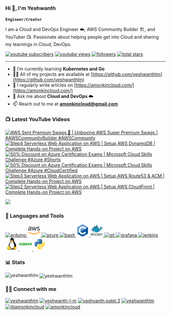 ### Hi 👋, I'm Yeshwanth

**`Engineer/Creator`**

I am a Cloud and DevOps Engineer ☁️, AWS Community Builder 🏗️, and YouTuber 📺. Passionate about helping people get into Cloud and sharing my learnings in Cloud, DevOps.

   <p align="left">
      <a href="https://www.youtube.com/c/amonkincloud?sub_confirmation=1">
         <img alt="youtube subscribers" title="Subscribe to my YouTube channel" src="https://custom-icon-badges.demolab.com/youtube/channel/subscribers/UCwhERUcuzUCwr8x8mQ8zrcw?color=%23E05D44&label=SUBSCRIBE&logo=video&logoColor=white&style=for-the-badge&labelColor=CE4630"/></a> 
      <a href="https://www.youtube.com/c/amonkincloud">
         <img alt="youtube views" title="YouTube views" src="https://custom-icon-badges.demolab.com/youtube/channel/views/UCwhERUcuzUCwr8x8mQ8zrcw?color=%23E1AD0E&logo=eye&logoColor=white&style=for-the-badge&labelColor=C79600"/></a> 
      <a href="https://github.com/yeshwanthlm?tab=followers">
         <img alt="followers" title="Follow me on Github" src="https://custom-icon-badges.demolab.com/github/followers/yeshwanthlm?color=236ad3&labelColor=1155ba&style=for-the-badge&logo=person-add&label=Follow&logoColor=white"/></a>
      <a href="https://github.com/yeshwanthlm?tab=repositories&sort=stargazers">
         <img alt="total stars" title="Total stars on GitHub" src="https://custom-icon-badges.demolab.com/github/stars/yeshwanthlm?color=55960c&style=for-the-badge&labelColor=488207&logo=star"/></a>
   </p>

---

- 🌱 I’m currently learning **Kubernetes and Go**
- 👨‍💻 All of my projects are available at [https://github.com/yeshwanthlm](https://github.com/yeshwanthlm)
- 📝 I regularly write articles on [https://amonkincloud.com/](https://amonkincloud.com/)
- 💬 Ask me about **Cloud and DevOps ☁️**
- 📫 Reach out to me at **amonkincloud@gmail.com**


### 📺 Latest YouTube Videos

<!-- BEGIN YOUTUBE-CARDS -->
[![AWS Sent Premium Swags 🤩 | Unboxing AWS Super Premium Swags | #AWSCommunityBuilder #AWSCommunity](https://ytcards.demolab.com/?id=ZBM43pHnjfs&title=AWS+Sent+Premium+Swags+%F0%9F%A4%A9+%7C+Unboxing+AWS+Super+Premium+Swags+%7C+%23AWSCommunityBuilder+%23AWSCommunity&lang=en&timestamp=1681907408&background_color=%230d1117&title_color=%23ffffff&stats_color=%23dedede&width=250 "AWS Sent Premium Swags 🤩 | Unboxing AWS Super Premium Swags | #AWSCommunityBuilder #AWSCommunity")](https://www.youtube.com/watch?v=ZBM43pHnjfs)
[![Step4 Serverless Web Application on AWS | Setup AWS DynamoDB | Complete Hands-on Project on AWS](https://ytcards.demolab.com/?id=3t9SiJVRWWM&title=Step4+Serverless+Web+Application+on+AWS+%7C+Setup+AWS+DynamoDB+%7C+Complete+Hands-on+Project+on+AWS&lang=en&timestamp=1681821010&background_color=%230d1117&title_color=%23ffffff&stats_color=%23dedede&width=250 "Step4 Serverless Web Application on AWS | Setup AWS DynamoDB | Complete Hands-on Project on AWS")](https://www.youtube.com/watch?v=3t9SiJVRWWM)
[![50% Discount on Azure Certification Exams | Microsoft Cloud Skills Challenge #Azure #Shorts](https://ytcards.demolab.com/?id=XJ0kvPqrXDM&title=50%25+Discount+on+Azure+Certification+Exams+%7C+Microsoft+Cloud+Skills+Challenge+%23Azure+%23Shorts&lang=en&timestamp=1681736431&background_color=%230d1117&title_color=%23ffffff&stats_color=%23dedede&width=250 "50% Discount on Azure Certification Exams | Microsoft Cloud Skills Challenge #Azure #Shorts")](https://www.youtube.com/watch?v=XJ0kvPqrXDM)
[![50% Discount on Azure Certification Exams | Microsoft Cloud Skills Challenge #Azure #CloudCertified](https://ytcards.demolab.com/?id=DIAyKrECmRw&title=50%25+Discount+on+Azure+Certification+Exams+%7C+Microsoft+Cloud+Skills+Challenge+%23Azure+%23CloudCertified&lang=en&timestamp=1681734608&background_color=%230d1117&title_color=%23ffffff&stats_color=%23dedede&width=250 "50% Discount on Azure Certification Exams | Microsoft Cloud Skills Challenge #Azure #CloudCertified")](https://www.youtube.com/watch?v=DIAyKrECmRw)
[![Step3 Serverless Web Application on AWS | Setup AWS Route53 & ACM | Complete Hands-on Project on AWS](https://ytcards.demolab.com/?id=KfpJlp7BqfI&title=Step3+Serverless+Web+Application+on+AWS+%7C+Setup+AWS+Route53+%26+ACM+%7C+Complete+Hands-on+Project+on+AWS&lang=en&timestamp=1681475406&background_color=%230d1117&title_color=%23ffffff&stats_color=%23dedede&width=250 "Step3 Serverless Web Application on AWS | Setup AWS Route53 & ACM | Complete Hands-on Project on AWS")](https://www.youtube.com/watch?v=KfpJlp7BqfI)
[![Step2 Serverless Web Application on AWS | Setup AWS CloudFront | Complete Hands-on Project on AWS](https://ytcards.demolab.com/?id=FIcwB8AVQF4&title=Step2+Serverless+Web+Application+on+AWS+%7C+Setup+AWS+CloudFront+%7C+Complete+Hands-on+Project+on+AWS&lang=en&timestamp=1681216208&background_color=%230d1117&title_color=%23ffffff&stats_color=%23dedede&width=250 "Step2 Serverless Web Application on AWS | Setup AWS CloudFront | Complete Hands-on Project on AWS")](https://www.youtube.com/watch?v=FIcwB8AVQF4)
<!-- END YOUTUBE-CARDS -->

[<img src="https://custom-icon-badges.demolab.com/badge/-Subscribe%20For%20More-red?style=for-the-badge&logo=video&logoColor=white"/>](https://www.youtube.com/c/amonkincloud?sub_confirmation=1)

### 🧰 Languages and Tools

<p align="left"> <a href="https://www.arduino.cc/" target="_blank" rel="noreferrer"> <img src="https://cdn.worldvectorlogo.com/logos/arduino-1.svg" alt="arduino" width="40" height="40"/> </a> <a href="https://aws.amazon.com" target="_blank" rel="noreferrer"> <img src="https://raw.githubusercontent.com/devicons/devicon/master/icons/amazonwebservices/amazonwebservices-original-wordmark.svg" alt="aws" width="40" height="40"/> </a> <a href="https://azure.microsoft.com/en-in/" target="_blank" rel="noreferrer"> <img src="https://www.vectorlogo.zone/logos/microsoft_azure/microsoft_azure-icon.svg" alt="azure" width="40" height="40"/> </a> <a href="https://www.gnu.org/software/bash/" target="_blank" rel="noreferrer"> <img src="https://www.vectorlogo.zone/logos/gnu_bash/gnu_bash-icon.svg" alt="bash" width="40" height="40"/> </a> <a href="https://www.cprogramming.com/" target="_blank" rel="noreferrer"> <img src="https://raw.githubusercontent.com/devicons/devicon/master/icons/c/c-original.svg" alt="c" width="40" height="40"/> </a> <a href="https://www.docker.com/" target="_blank" rel="noreferrer"> <img src="https://raw.githubusercontent.com/devicons/devicon/master/icons/docker/docker-original-wordmark.svg" alt="docker" width="40" height="40"/> </a> <a href="https://git-scm.com/" target="_blank" rel="noreferrer"> <img src="https://www.vectorlogo.zone/logos/git-scm/git-scm-icon.svg" alt="git" width="40" height="40"/> </a> <a href="https://grafana.com" target="_blank" rel="noreferrer"> <img src="https://www.vectorlogo.zone/logos/grafana/grafana-icon.svg" alt="grafana" width="40" height="40"/> </a> <a href="https://www.jenkins.io" target="_blank" rel="noreferrer"> <img src="https://www.vectorlogo.zone/logos/jenkins/jenkins-icon.svg" alt="jenkins" width="40" height="40"/> </a> <a href="https://www.linux.org/" target="_blank" rel="noreferrer"> <img src="https://raw.githubusercontent.com/devicons/devicon/master/icons/linux/linux-original.svg" alt="linux" width="40" height="40"/> </a> <a href="https://www.nginx.com" target="_blank" rel="noreferrer"> <img src="https://raw.githubusercontent.com/devicons/devicon/master/icons/nginx/nginx-original.svg" alt="nginx" width="40" height="40"/> </a> <a href="https://www.python.org" target="_blank" rel="noreferrer"> <img src="https://raw.githubusercontent.com/devicons/devicon/master/icons/python/python-original.svg" alt="python" width="40" height="40"/> </a> </p>

### 📊 Stats
<p><img align="left" src="https://github-readme-stats.vercel.app/api/top-langs?username=yeshwanthlm&show_icons=true&locale=en&layout=compact" alt="yeshwanthlm" /></p>

<p>&nbsp;<img align="center" src="https://github-readme-stats.vercel.app/api?username=yeshwanthlm&show_icons=true&locale=en" alt="yeshwanthlm" /></p>

### 🏄‍♂️ Connect with me
   <p align="left">
   <a href="https://dev.to/yeshwanthlm" target="blank"><img align="center" src="https://raw.githubusercontent.com/rahuldkjain/github-profile-readme-generator/master/src/images/icons/Social/devto.svg" alt="yeshwanthlm" height="30" width="40" /></a>
   <a href="https://linkedin.com/in/yeshwanth-l-m" target="blank"><img align="center" src="https://raw.githubusercontent.com/rahuldkjain/github-profile-readme-generator/master/src/images/icons/Social/linked-in-alt.svg" alt="yeshwanth-l-m" height="30" width="40" /></a>
   <a href="https://fb.com/yashvanth.patel.3" target="blank"><img align="center" src="https://raw.githubusercontent.com/rahuldkjain/github-profile-readme-generator/master/src/images/icons/Social/facebook.svg" alt="yashvanth.patel.3" height="30" width="40" /></a>
   <a href="https://instagram.com/yeshwanthlm" target="blank"><img align="center" src="https://raw.githubusercontent.com/rahuldkjain/github-profile-readme-generator/master/src/images/icons/Social/instagram.svg" alt="yeshwanthlm" height="30" width="40" /></a>
   <a href="https://hashnode.com/@amonkincloud" target="blank"><img align="center" src="https://raw.githubusercontent.com/rahuldkjain/github-profile-readme-generator/master/src/images/icons/Social/hashnode.svg" alt="@amonkincloud" height="30" width="40" /></a>
   <a href="https://www.youtube.com/c/amonkincloud" target="blank"><img align="center" src="https://raw.githubusercontent.com/rahuldkjain/github-profile-readme-generator/master/src/images/icons/Social/youtube.svg" alt="amonkincloud" height="30" width="40" /></a>
   </p>
